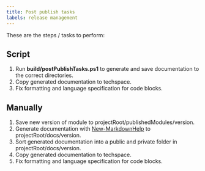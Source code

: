 ```yaml
---
title: Post publish tasks
labels: release management 
---
```

These are the steps / tasks to perform:

## Script

1. Run **build/postPublishTasks.ps1** to generate and save documentation to the correct directories.
2. Copy generated documentation to techspace.
3. Fix formatting and language specification for code blocks.

## Manually

1. Save new version of module to projectRoot/publishedModules/version.
2. Generate documentation with [New-MarkdownHelp](https://learn.microsoft.com/en-us/powershell/module/platyps/new-markdownhelp) to projectRoot/docs/version.
3. Sort generated documentation into a public and private folder in projectRoot/docs/version.
4. Copy generated documentation to techspace.
5. Fix formatting and language specification for code blocks.
